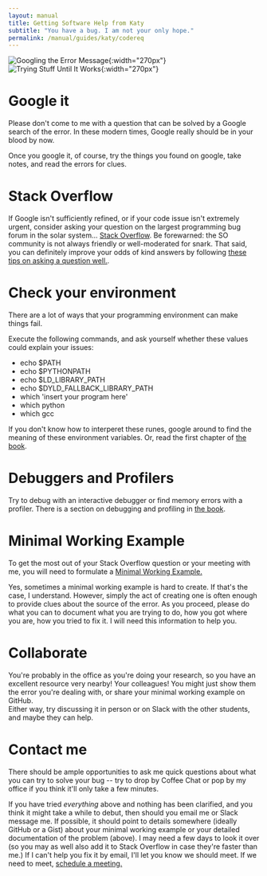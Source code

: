 ```yaml
---
layout: manual
title: Getting Software Help from Katy
subtitle: "You have a bug. I am not your only hope."
permalink: /manual/guides/katy/codereq
---
```


![Googling the Error Message](https://raw.githubusercontent.com/denitdao/o-rly-collection/refs/heads/main/public/book_covers/google-error-message.jpg "The most important fake book of our time."){:width="270px"}
![Trying Stuff Until It Works](https://pbs.twimg.com/media/CfSQdwUW8AErog1.jpg:large "Another important fake book on persistence."){:width="270px"}


# Google it

Please don't come to me with a question that can be solved by a Google search 
of the error. In these modern times, Google really 
should be in your blood by now.

Once you google it, of course, try the things you found on google, take notes, 
and read the errors for clues. 

# Stack Overflow

If Google isn't sufficiently refined, or if your code issue isn't extremely 
urgent, consider asking your question on the largest programming bug forum in the solar system... [Stack Overflow](http://stackoverflow.com/). Be forewarned: the SO community 
is not always friendly or well-moderated for snark. That said, you can definitely improve your odds of kind 
answers by following [these tips on asking a question 
well.](http://stackoverflow.com/help/how-to-ask).

# Check your environment

There are a lot of ways that your programming environment can make things fail. 

Execute the following commands, and ask yourself whether these values could 
explain your issues:

- echo $PATH
- echo $PYTHONPATH
- echo $LD_LIBRARY_PATH
- echo $DYLD_FALLBACK_LIBRARY_PATH
- which 'insert your program here'
- which python
- which gcc

If you don't know how to interperet these runes, google around to find the 
meaning of these environment variables. Or, read the first chapter of [the 
book](http://physics.codes).

# Debuggers and Profilers

Try to debug with an interactive debugger or find memory errors with a 
profiler.  There is a section on debugging and profiling in [the 
book](http://physics.codes). 

# Minimal Working Example

To get the most out of your Stack Overflow question or your meeting with me, 
you will need to formulate a [Minimal Working 
Example.](http://stackoverflow.com/help/mcve)

Yes, sometimes a minimal working example is hard to create. If that's the case, 
I understand. However, simply the act of creating one is often enough to 
provide clues about the source of the error. As you proceed, please do what you 
can to document what you are trying to do, how you got where you are, how you 
tried to fix it. I will need this information to help you.

# Collaborate

You're probably in the office as you're doing your research, so you have an 
excellent resource very nearby! Your colleagues! You might just show them the 
error you're dealing with, or share your minimal working example on GitHub.  
Either way, try discussing it in person or on Slack with the other students, 
and maybe they can help.

# Contact me

There should be ample opportunities to ask me quick questions about what you 
can try to solve your bug -- try to drop by Coffee Chat or pop by my office if 
you think it'll only take a few minutes. 

If you have tried _everything_ above and nothing has been clarified,  and you 
think it might take a while to debut, then 
should you email me or Slack message me.  If possible, it should point to details somewhere (ideally 
GitHub or a Gist) about your minimal working example or 
your detailed documentation of the problem (above). I may need a few days to 
look it over (so you may as well also add it to Stack Overflow in case they're 
faster than me.) If I can't help you fix it by email, I'll let you know we 
should meet. If we need to meet, [schedule a 
meeting.](/manual/guides/katy/meeting) 

